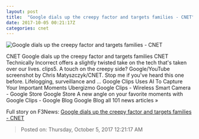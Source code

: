 ```yaml
---
layout: post
title:  "Google dials up the creepy factor and targets families - CNET"
date: 2017-10-05 00:21:17Z
categories: cnet
---
```


![Google dials up the creepy factor and targets families - CNET](https://cnet3.cbsistatic.com/img/bTcEJdCZzsUyrCogd2ZFe3T5NAA=/670x503/2017/10/04/a3a801e8-6d4e-4b52-a853-5837f46410b2/clips5.jpg)

CNET Google dials up the creepy factor and targets families CNET Technically Incorrect offers a slightly twisted take on the tech that's taken over our lives. clips5. A touch on the creepy side? Google/YouTube screenshot by Chris Matyszczyk/CNET. Stop me if you've heard this one before. Lifelogging, surveillance and ... Google Clips Uses AI To Capture Your Important Moments Ubergizmo Google Clips - Wireless Smart Camera - Google Store Google Store A new angle on your favorite moments with Google Clips - Google Blog Google Blog all 101 news articles »


Full story on F3News: [Google dials up the creepy factor and targets families - CNET](http://www.f3nws.com/n/2vKSkG)

> Posted on: Thursday, October 5, 2017 12:21:17 AM
